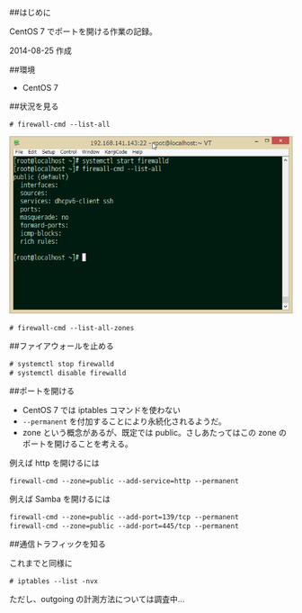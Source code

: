 ##はじめに

CentOS 7 でポートを開ける作業の記録。

2014-08-25 作成

##環境

- CentOS 7

##状況を見る

```
# firewall-cmd --list-all
```

![image](images/QS_20160207-145754.png)

```
# firewall-cmd --list-all-zones
```

##ファイアウォールを止める

```
# systemctl stop firewalld
# systemctl disable firewalld
```

##ポートを開ける

- CentOS 7 では iptables コマンドを使わない
- `--permanent` を付加することにより永続化されるようだ。
- zone という概念があるが、既定では public。さしあたってはこの zone のポートを開けることを考える。

例えば http を開けるには

```
firewall-cmd --zone=public --add-service=http --permanent
```

例えば Samba を開けるには

```
firewall-cmd --zone=public --add-port=139/tcp --permanent
firewall-cmd --zone=public --add-port=445/tcp --permanent
```

##通信トラフィックを知る

これまでと同様に

```
# iptables --list -nvx
```

ただし、outgoing の計測方法については調査中...
